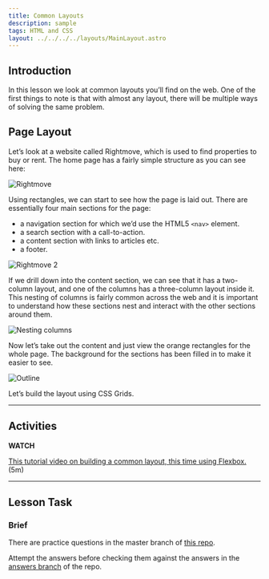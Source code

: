 ```yaml
---
title: Common Layouts
description: sample
tags: HTML and CSS
layout: ../../../../layouts/MainLayout.astro
---
```


## Introduction

In this lesson we look at common layouts you’ll find on the web. One of the first things to note is that with almost any layout, there will be multiple ways of solving the same problem.

## Page Layout

Let’s look at a website called Rightmove, which is used to find properties to buy or rent. The home page has a fairly simple structure as you can see here:

![Rightmove](../images/htmlcss/4-4-pagelayout.jpg)

Using rectangles, we can start to see how the page is laid out. There are essentially four main sections for the page:

- a navigation section for which we’d use the HTML5 `<nav>` element.
- a search section with a call-to-action.
- a content section with links to articles etc.
- a footer.

![Rightmove 2](../images/htmlcss/4-4-pagelayout2.jpg)

If we drill down into the content section, we can see that it has a two-column layout, and one of the columns has a three-column layout inside it. This nesting of columns is fairly common across the web and it is important to understand how these sections nest and interact with the other sections around them.

![Nesting columns](../images/htmlcss/4-4-nestingcolumns.jpg)

Now let’s take out the content and just view the orange rectangles for the whole page. The background for the sections has been filled in to make it easier to see.

![Outline](../images/htmlcss/4-4-nestingcolumns2.jpg)

Let’s build the layout using CSS Grids.

<hr>

## Activities

**WATCH**

[This tutorial video on building a common layout, this time using Flexbox.](https://scrimba.com/scrim/cRqk2wCD?pl=paaBbTa) (5m)

<hr>

## Lesson Task

### Brief

There are practice questions in the master branch of [this repo](https://github.com/Noroff-Education/lesson-task-htmlcss-module4-lesson4).

Attempt the answers before checking them against the answers in the [answers branch](https://github.com/Noroff-Education/lesson-task-htmlcss-module4-lesson4/tree/answers) of the repo.
